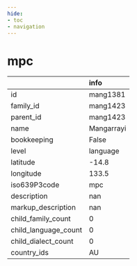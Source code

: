 ```yaml
---
hide:
- toc
- navigation
---
```

# mpc
|                      | info       |
|:---------------------|:-----------|
| id                   | mang1381   |
| family_id            | mang1423   |
| parent_id            | mang1423   |
| name                 | Mangarrayi |
| bookkeeping          | False      |
| level                | language   |
| latitude             | -14.8      |
| longitude            | 133.5      |
| iso639P3code         | mpc        |
| description          | nan        |
| markup_description   | nan        |
| child_family_count   | 0          |
| child_language_count | 0          |
| child_dialect_count  | 0          |
| country_ids          | AU         |